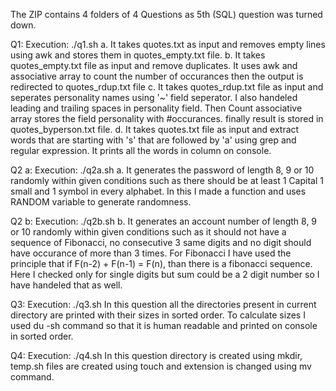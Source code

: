 The ZIP contains 4 folders of 4 Questions as 5th (SQL) question was turned down.

Q1:
Execution: ./q1.sh
a. It takes quotes.txt as input and removes empty lines using awk and stores them in quotes_empty.txt file.
b. It takes quotes_empty.txt file as input and remove duplicates. It uses awk and associative array to count the number of occurances then the output is redirected to quotes_rdup.txt file
c. It takes quotes_rdup.txt file as input and seperates personality names using '~' field seperator. I also handeled leading and trailing spaces in personality field. Then Count associative array stores the field personality with #occurances. finally result is stored in quotes_byperson.txt file.
d. It takes quotes.txt file as input and extract words that are starting with 's' that are followed by 'a' using grep and regular expression. It prints all the words in column on console.

Q2 a:
Execution: ./q2a.sh
a. It generates the password of length 8, 9 or 10 randomly within given conditions such as there should be at least 1 Capital 1 small and 1 symbol in every alphabet. In this I made a function and uses RANDOM variable to generate randomness.

Q2 b:
Execution: ./q2b.sh
b. It generates an account number of length 8, 9 or 10 randomly within given conditions such as it should not have a sequence of Fibonacci, no consecutive 3 same digits and no digit should have occurance of more than 3 times.
For Fibonacci I have used the principle that if F(n-2) + F(n-1) = F(n), than there is a fibonacci sequence. Here I checked only for single digits but sum could be a 2 digit number so I have handeled that as well.

Q3:
Execution: ./q3.sh
In this question all the directories present in current directory are printed with their sizes in sorted order.
To calculate sizes I used du -sh command so that it is human readable and printed on console in sorted order.

Q4:
Execution: ./q4.sh
In this question directory is created using mkdir, temp.sh files are created using touch and extension is changed using mv command.
